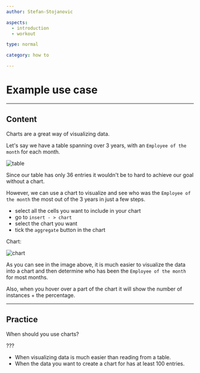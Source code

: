 ```yaml
---
author: Stefan-Stojanovic

aspects:
  - introduction
  - workout

type: normal

category: how to

---
```


# Example use case

---
## Content

Charts are a great way of visualizing data.

Let's say we have a table spanning over 3 years, with an `Employee of the month` for each month.

![table](https://img.enkipro.com/1f584d886ee197028c667f42f509ef2c.png)

Since our table has only 36 entries it wouldn't be to hard to achieve our goal without a chart.

However, we can use a chart to visualize and see who was the `Employee of the month` the most out of the 3 years in just a few steps.

- select all the cells you want to include in your chart
- go to `insert - > chart`
- select the chart you want
- tick the `aggregate` button in the chart

Chart:

![chart](https://img.enkipro.com/70eca1f472c36ead8ece0c5342bb767d.png)

As you can see in the image above, it is much easier to visualize the data into a chart and then determine who has been the `Employee of the month` for most months. 

Also, when you hover over a part of the chart it will show the number of instances + the percentage.

---
## Practice

When should you use charts?

???

* When visualizing data is much easier than reading from a table.
* When the data you want to create a chart for has at least 100 entries.
